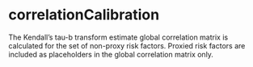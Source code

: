 # correlationCalibration
The Kendall’s tau-b transform estimate global correlation matrix is calculated for the set of non-proxy risk factors.  Proxied risk factors are included as placeholders in the global correlation matrix only.  
